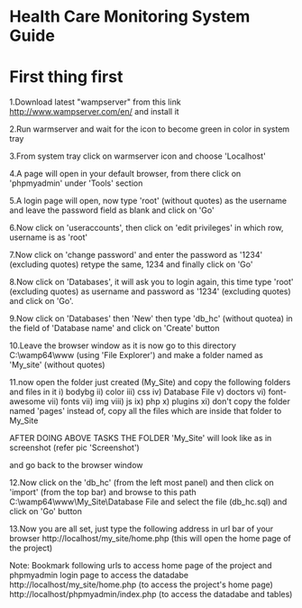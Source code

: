 
# Health Care Monitoring System Guide

 First thing first
 =================
 
 
1.Download latest "wampserver" from this link http://www.wampserver.com/en/
  and install it
  
2.Run warmserver and wait for the icon to become green in color in system tray

3.From system tray click on warmserver icon and choose 'Localhost'

4.A page will open in your default browser, from there click on 'phpmyadmin' under 'Tools' section

5.A login page will open, now type 'root' (without quotes) as the username and leave the password field as blank and click on 'Go'

6.Now click on 'useraccounts', then click on 'edit privileges' in which row, username is as 'root'

7.Now click on 'change password' and enter the password as '1234' (excluding quotes) retype the same, 1234 and finally click on 'Go'

8.Now click on 'Databases', it will ask you to login again, this time type 'root' (excluding quotes) as username and password as '1234'
(excluding quotes) and click on 'Go'.

9.Now click on 'Databases' then 'New' then type 'db_hc' (without quotea) in the field of 'Database name' and click on 'Create' button

10.Leave the browser window as it is now go to this directory  C:\wamp64\www  (using 'File Explorer') and make a folder named as 'My_site' (without quotes)

11.now open the folder just created (My_Site) and copy the following folders and files in it
  i)    bodybg
  ii)   color
  iii)  css
  iv)   Database File
  v)    doctors
  vi)   font-awesome
  vii)  fonts
  vii)  img
  viii) js
  ix)   php
  x)    plugins
  xi)   don't copy the folder named 'pages' instead of, copy all the files which are inside that folder to My_Site
  
  AFTER DOING ABOVE TASKS THE FOLDER 'My_Site' will look like as in screenshot (refer pic 'Screenshot')
  
  and go back to the browser window
  
  
12.Now click on the 'db_hc' (from the left most panel) and then click on 'import' (from the top bar) and browse to this path
C:\wamp64\www\My_Site\Database File
and select the file (db_hc.sql) and click on 'Go' button

13.Now you are all set, just type the following address in url bar of your browser
http://localhost/my_site/home.php   (this will open the home page of the project)


Note: Bookmark following urls to access home page of the project and phpmyadmin login page to access the datadabe
http://localhost/my_site/home.php       (to access the project's home page)
http://localhost/phpmyadmin/index.php   (to access the datadabe and tables)



